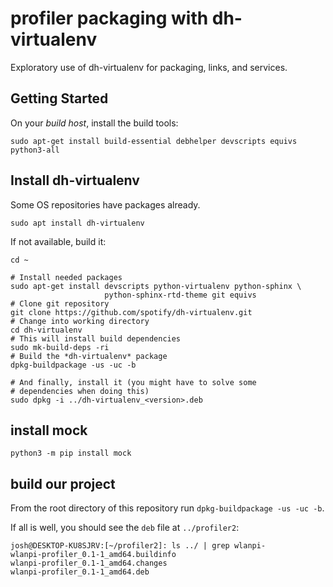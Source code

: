 # profiler packaging with dh-virtualenv

Exploratory use of dh-virtualenv for packaging, links, and services.

## Getting Started

On your _build host_, install the build tools:

```
sudo apt-get install build-essential debhelper devscripts equivs python3-all
```

## Install dh-virtualenv

Some OS repositories have packages already. 

```
sudo apt install dh-virtualenv
```

If not available, build it:

```
cd ~

# Install needed packages
sudo apt-get install devscripts python-virtualenv python-sphinx \
                     python-sphinx-rtd-theme git equivs
# Clone git repository
git clone https://github.com/spotify/dh-virtualenv.git
# Change into working directory
cd dh-virtualenv
# This will install build dependencies
sudo mk-build-deps -ri
# Build the *dh-virtualenv* package
dpkg-buildpackage -us -uc -b

# And finally, install it (you might have to solve some
# dependencies when doing this)
sudo dpkg -i ../dh-virtualenv_<version>.deb
```

## install mock

```
python3 -m pip install mock
```

## build our project

From the root directory of this repository run `dpkg-buildpackage -us -uc -b`. 

If all is well, you should see the `deb` file at `../profiler2`:

```
josh@DESKTOP-KU8SJRV:[~/profiler2]: ls ../ | grep wlanpi-
wlanpi-profiler_0.1-1_amd64.buildinfo
wlanpi-profiler_0.1-1_amd64.changes
wlanpi-profiler_0.1-1_amd64.deb
```

